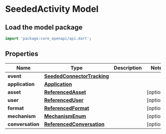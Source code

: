 # SeededActivity Model

## Load the model package
```dart
import 'package:core_openapi/api.dart';
```

## Properties
Name | Type | Description | Notes
------------ | ------------- | ------------- | -------------
**event** | [**SeededConnectorTracking**](SeededConnectorTracking) |  | 
**application** | [**Application**](Application) |  | 
**asset** | [**ReferencedAsset**](ReferencedAsset) |  | [optional] 
**user** | [**ReferencedUser**](ReferencedUser) |  | [optional] 
**format** | [**ReferencedFormat**](ReferencedFormat) |  | [optional] 
**mechanism** | [**MechanismEnum**](MechanismEnum) |  | [optional] 
**conversation** | [**ReferencedConversation**](ReferencedConversation) |  | [optional] 




